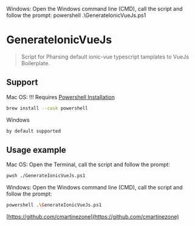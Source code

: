 
Windows:
Open the Windows command line (CMD), call the script and follow the prompt:
powershell .\GenerateIonicVueJs.ps1
# GenerateIonicVueJs
> Script for Pharsing default ionic-vue typescript tamplates to VueJs Boilerplate.

## Support
Mac OS: !!! Requires 
[Powershell Installation](https://docs.microsoft.com/en-us/powershell/scripting/install/installing-powershell-core-on-macos?view=powershell-7.1#installation-of-latest-stable-release-via-homebrew-on-macos-1013-or-higher)
```sh
brew install --cask powershell
```
Windows
```sh
by default supported
```


## Usage example
Mac OS: Open the Terminal, call the script and follow the prompt: 
```sh
pwsh ./GenerateIonicVueJs.ps1
```

Windows: Open the Windows command line (CMD), call the script and follow the prompt:
```sh
powershell .\GenerateIonicVueJs.ps1
```

[https://github.com/cmartinezone](https://github.com/cmartinezone)


